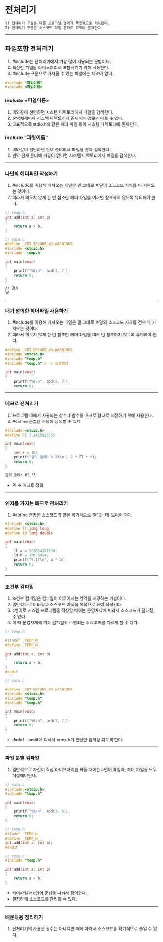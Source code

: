# 전처리기

```txt
1) 전처리기 구문은 다른 프로그램 영역과 독립적으로 처리된다. 
2) 전처리기 구문은 소스코드 파일 단위로 효력이 존재한다. 
```

---

## 파일포함 전처리기

1) #include는 전처리기에서 가장 많이 사용되는 문법이다.
2) 특정한 파일을 라이브러리로 포함시키기 위해 사용한다.
3) #include 구문으로 가져올 수 있는 파일에는 제약이 없다.

```c
#include "파일이름"
#include <파일이름>
```

### include <파일이름>

1) 이와같이 선언하면 시스템 디렉토리에서 파일을 검색한다.
2) 운영체제마다 시스템 디렉토리가 존재하는 경로가 다를 수 있다.
3) 대표적으로 stdio.h와 같은 헤더 파일 등이 시스템 디렉토리에 존재한다.

### include "파일이름"

1) 이와같이 선언하면 현재 폴더에서 파일을 먼저 검색한다.
2) 만약 현재 폴더에 파일이 없다면 시스템 디렉토리에서 파일을 검색한다.

---

### 나만의 헤더파일 작성하기

1) #include를 이용해 가져오는 파일은 말 그대로 파일의 소스코드 자체를 다 가져오는 것이다.
2) 따라서 의도치 않게 한 번 참조한 헤더 파일을 여러번 찹조하지 않도록 유의해야 한다.

```c
// temp.h
int add(int a, int b)
{
    return a + b;
}
```

```c
// main.c
#define _CRT_SECURE_NO_WARNINGS
#include <stdio.h>
#include "temp.h"

int main(void)
{
    printf("%d\n", add(3, 7));
    return 0;
}
```

```cmd
// 결과
10
```

---

### 내가 정의한 헤더파일 사용하기

1) #include를 이용해 가져오는 파일은 말 그대로 파일의 소스코드 자체를 전부 다 가져오는 것이다.
2) 따라서 의도치 않게 한 번 참조한 헤더 파일을 여러 번 참조하지 않도록 유의해야 한다.

```c
#define _CRT_SECURE_NO_WARNINGS
#include <stdio.h>
#include "temp.h"
#include "temp.h" x -> 오류발생

int main(void)
{
    printf("%d\n", add(3, 7));
    return 0;
```

---

### 메크로 전처리기

1) 프로그램 내에서 사용되는 상수나 함수를 매크로 형태로 저장하기 위해 사용한다.
2) #define 문법을 사용해 정의할 수 있다.

```c
#include <stdio.h>
#define PI 3.1415926535

int main(void)
{
    int r = 10;
    printf("원의 둘레: %.2f\n", 2 * PI * r);
    return 0;
}
```

```cmd
원의 둘레: 62.83
```

* PI -> 매크로 정의

---

### 인자를 가지는 매크로 전처리기

1) #define 문법은 소스코드의 양을 획기적으로 줄이는 데 도움을 준다.

```c
#include <stdio.h>
#define ll long long
#define ld long double

int main(void)
{
    ll a = 987654321000;
    ld b = 100.5054;
    printf("%.1f\n", a * b);
    return 0;
}
```

---

### 조건부 컴파일

1) 조건부 컴파일은 컴파일이 이루어지는 영역을 지정하는 기법이다.
2) 일반적으로 디버깅과 소스코드 이식을 목적으로 하여 작성된다.
3) c언어로 시스템 프로그램을 작성할 때에는 운영체제에 따라서 소스코드가 달라질 수 있다.
4) 이 때 운영체제에 따라 컴파일이 수행되는 소스코드를 다르게 할 수 있다.

```c
// temp.h

#ifndef _TEMP_H_
#define _TEMP_H_

int add(int a, int b)
{
    return a + b;
}
#endif
```

```c
// main.c

#define _CRT_SECURE_NO_WARNINGS
#include <stdio.h>
#include "temp.h"
#include "temp.h"

int main(void)
{
    printf("%d\n", add(3, 7));
    return 0;
}
```

* ifndef - endif에 의해서 temp.h가 한번만 컴파일 되도록 한다.

---

### 파일 분할 컴파일

1) 일반적으로 자신이 직접 라이브러리를 마들 때에는 c언어 파일과, 헤더 파일을 모두 작성해야한다.

```c
// main.c
#include <stdio.h>
#include "temp.h"

int main(void)
{
    printf("%d\n", add(3, 5));
    return 0;
}
```

```c
// temp.h
#ifndef _TEMP_H_
#define _TEMP_H_
int add(int a, int b);
#endif
```

```c
// temp.c
#include "temp.h"

int add(int a, int b)
{
    return a + b;
}
```

* 헤더파일과 c언어 문법을 나눠서 정의한다.
* 깔끔하게 소스코드를 관리할 수 있다.

---

### 배운내용 정리하기

1) 전처리기의 사용은 필수는 아니지만 때에 따라서 소스코드를 획기적으로 줄일 수 있다.
